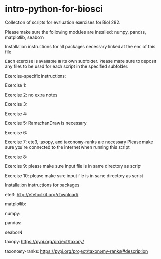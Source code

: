 # intro-python-for-biosci
Collection of scripts for evaluation exercises for Biol 282.

Please make sure the following modules are installed: numpy, pandas, matplotlib, seaborn

Installation instructions for all packages necessary linked at the end of this file 

Each exercise is available in its own subfolder. Please make sure to deposit any files to be used for each script in the specified subfolder.

Exercise-specific instructions:

Exercise 1: 

Exercise 2: no extra notes

Exercise 3:

Exercise 4:

Exercise 5: RamachanDraw is necessary

Exercise 6:

Exercise 7: ete3, taxopy, and taxonomy-ranks are necessary
Please make sure you're connected to the internet when running this script

Exercise 8:

Exercise 9: please make sure input file is in same directory as script

Exercise 10: please make sure input file is in same directory as script

Installation instructions for packages:

ete3: http://etetoolkit.org/download/

matplotlib:

numpy:

pandas:

seaborN

taxopy: https://pypi.org/project/taxopy/

taxonomy-ranks: https://pypi.org/project/taxonomy-ranks/#description

